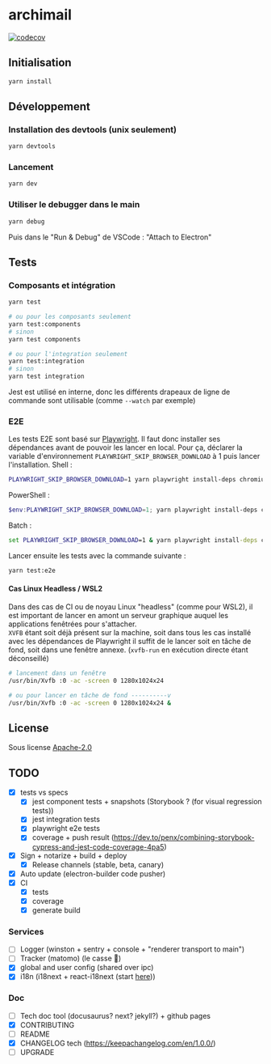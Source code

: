 # archimail
[![codecov](https://codecov.io/gh/SocialGouv/archimail/branch/main/graph/badge.svg?token=JPCHQWKTKZ)](https://codecov.io/gh/SocialGouv/archimail)

## Initialisation
```sh
yarn install
```

## Développement
### Installation des devtools (unix seulement)
```sh
yarn devtools
```

### Lancement
```sh
yarn dev
```

### Utiliser le debugger dans le main
```sh
yarn debug
```
Puis dans le "Run & Debug" de VSCode : "Attach to Electron"

## Tests
### Composants et intégration
```sh
yarn test

# ou pour les composants seulement
yarn test:components
# sinon
yarn test components

# ou pour l'integration seulement
yarn test:integration
# sinon
yarn test integration
```
Jest est utilisé en interne, donc les différents drapeaux de ligne de commande sont utilisable (comme `--watch` par exemple)

### E2E
Les tests E2E sont basé sur [Playwright](https://playwright.dev/). Il faut donc installer ses dépendances avant de pouvoir les lancer en local. Pour ça, déclarer la variable d'environnement `PLAYWRIGHT_SKIP_BROWSER_DOWNLOAD` à 1 puis lancer l'installation.
Shell :
```sh
PLAYWRIGHT_SKIP_BROWSER_DOWNLOAD=1 yarn playwright install-deps chromium
```
PowerShell :
```PowerShell
$env:PLAYWRIGHT_SKIP_BROWSER_DOWNLOAD=1; yarn playwright install-deps chromium
```
Batch :
```bat
set PLAYWRIGHT_SKIP_BROWSER_DOWNLOAD=1 & yarn playwright install-deps chromium
```

Lancer ensuite les tests avec la commande suivante :
```sh
yarn test:e2e
```

#### Cas Linux Headless / WSL2
Dans des cas de CI ou de noyau Linux "headless" (comme pour WSL2), il est important de lancer en amont un serveur graphique auquel les applications fenêtrées pour s'attacher.  
`XVFB` étant soit déjà présent sur la machine, soit dans tous les cas installé avec les dépendances de Playwright il suffit de le lancer soit en tâche de fond, soit dans une fenêtre annexe. (`xvfb-run` en exécution directe étant déconseillé)

```sh
# lancement dans un fenêtre
/usr/bin/Xvfb :0 -ac -screen 0 1280x1024x24

# ou pour lancer en tâche de fond ----------v
/usr/bin/Xvfb :0 -ac -screen 0 1280x1024x24 &
```

## License
Sous license [Apache-2.0](LICENSE)

## TODO
- [x] tests vs specs
  - [x] jest component tests + snapshots (Storybook ? (for visual regression tests))
  - [x] jest integration tests
  - [x] playwright e2e tests
  - [x] coverage + push result (https://dev.to/penx/combining-storybook-cypress-and-jest-code-coverage-4pa5)
- [x] Sign + notarize + build + deploy
  - [x] Release channels (stable, beta, canary)
- [x] Auto update (electron-builder code pusher)
- [x] CI
  - [x] tests
  - [x] coverage
  - [x] generate build
### Services
- [ ] Logger (winston + sentry + console + "renderer transport to main")
- [ ] Tracker (matomo) (le casse 🍒)
- [x] global and user config (shared over ipc)
- [x] i18n (i18next + react-i18next (start [here](./src/common/i18n/)))

### Doc
- [ ] Tech doc tool (docusaurus? next? jekyll?) + github pages
- [x] CONTRIBUTING
- [ ] README
- [x] CHANGELOG tech (https://keepachangelog.com/en/1.0.0/)
- [ ] UPGRADE
